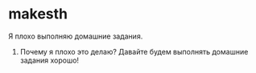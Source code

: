 # makesth
Я плохо выполняю домашние задания.

1. Почему я плохо это делаю?
Давайте будем выполнять домашние задания хорошо!

